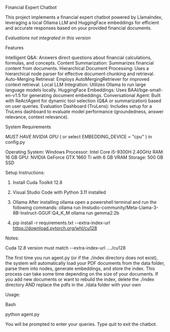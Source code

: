 Financial Expert Chatbot

This project implements a financial expert chatbot powered by LlamaIndex, leveraging a local Ollama LLM and HuggingFace embeddings for efficient and accurate responses based on your provided financial documents.

*Evaluations not integrated in this version*


Features

Intelligent Q&A: 		            Answers direct questions about financial calculations, formulas, and concepts.
Content Summarization: 		      Summarizes financial content from documents.
Hierarchical Document 		      Processing: Uses a hierarchical node parser for effective document chunking and retrieval.
Auto-Merging Retrieval: 	      Employs AutoMergingRetriever for improved context retrieval.
Local LLM Integration: 		      Utilizes Ollama to run large language models locally.
HuggingFace Embeddings: 	      Uses BAAI/bge-small-en-v1.5 for generating document embeddings.
Conversational Agent: 		      Built with ReActAgent for dynamic tool selection (Q&amp;A or summarization) based on user queries.
Evaluation Dashboard (TruLens): Includes setup for a TruLens dashboard to evaluate model performance (groundedness, answer relevance, context relevance).


System Requirements

*MUST HAVE NVIDIA GPU* ( or select EMBEDDING_DEVICE = "cpu" ) in config.py

Operating System:  Windows
Processor:         Intel Core i5-9300H 2.40GHz
RAM:               16 GB
GPU:               NVIDIA GeForce GTX 1660 Ti with 6 GB VRAM
Storage:           500 GB SSD

Setup Instructions:

1. Install Cuda Toolkit 12.8 
2. Visual Studio Code with Python 3.11 installed
3. Ollama
	After installing ollama open a powershell terminal and run the following commands:
	ollama run lmstudio-community/Meta-Llama-3-8B-Instruct-GGUF:Q4_K_M
	ollama run gemma2:2b

4. pip install -r requirements.txt --extra-index-url https://download.pytorch.org/whl/cu128 

Notes: 

Cuda 12.8 version must match  --extra-index-url ..../cu128

The first time you run agent.py (or if the ./index directory does not exist), the system will automatically load your PDF documents from the data folder, parse them into nodes, generate embeddings, and store the index. This process can take some time depending on the size of your documents.
If you add new documents or want to rebuild the index, delete the ./index directory AND replace the pdfs in the ./data folder with your own


Usage:

Bash

python agent.py

You will be prompted to enter your queries. Type quit to exit the chatbot.
